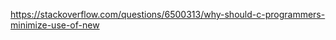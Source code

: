 <https://stackoverflow.com/questions/6500313/why-should-c-programmers-minimize-use-of-new>

##



##
